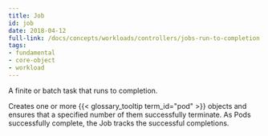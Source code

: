 ```yaml
---
title: Job
id: job
date: 2018-04-12
full-link: /docs/concepts/workloads/controllers/jobs-run-to-completion
tags:
- fundamental
- core-object
- workload 
---
```

 A finite or batch task that runs to completion.

<!--more--> 

Creates one or more {{< glossary_tooltip term_id="pod" >}} objects and ensures that a specified number of them successfully terminate. As Pods successfully complete, the Job tracks the successful completions.

